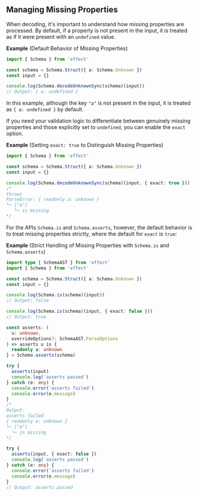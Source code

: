 ## Managing Missing Properties

When decoding, it's important to understand how missing properties are processed. By default, if a property is not present in the input, it is treated as if it were present with an `undefined` value.

**Example** (Default Behavior of Missing Properties)

```ts twoslash
import { Schema } from 'effect'

const schema = Schema.Struct({ a: Schema.Unknown })
const input = {}

console.log(Schema.decodeUnknownSync(schema)(input))
// Output: { a: undefined }
```

In this example, although the key `"a"` is not present in the input, it is treated as `{ a: undefined }` by default.

If you need your validation logic to differentiate between genuinely missing properties and those explicitly set to `undefined`, you can enable the `exact` option.

**Example** (Setting `exact: true` to Distinguish Missing Properties)

```ts twoslash
import { Schema } from 'effect'

const schema = Schema.Struct({ a: Schema.Unknown })
const input = {}

console.log(Schema.decodeUnknownSync(schema)(input, { exact: true }))
/*
throws
ParseError: { readonly a: unknown }
└─ ["a"]
   └─ is missing
*/
```

For the APIs `Schema.is` and `Schema.asserts`, however, the default behavior is to treat missing properties strictly, where the default for `exact` is `true`:

**Example** (Strict Handling of Missing Properties with `Schema.is` and `Schema.asserts`)

```ts twoslash
import type { SchemaAST } from 'effect'
import { Schema } from 'effect'

const schema = Schema.Struct({ a: Schema.Unknown })
const input = {}

console.log(Schema.is(schema)(input))
// Output: false

console.log(Schema.is(schema)(input, { exact: false }))
// Output: true

const asserts: (
  u: unknown,
  overrideOptions?: SchemaAST.ParseOptions
) => asserts u is {
  readonly a: unknown
} = Schema.asserts(schema)

try {
  asserts(input)
  console.log('asserts passed')
} catch (e: any) {
  console.error('asserts failed')
  console.error(e.message)
}
/*
Output:
asserts failed
{ readonly a: unknown }
└─ ["a"]
  └─ is missing
*/

try {
  asserts(input, { exact: false })
  console.log('asserts passed')
} catch (e: any) {
  console.error('asserts failed')
  console.error(e.message)
}
// Output: asserts passed
```

